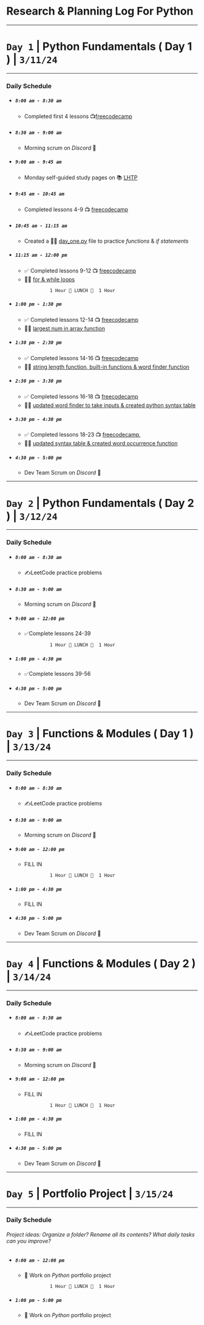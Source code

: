 # **Research & Planning Log For Python**
------------------------------
# **`Day 1` | Python Fundamentals  ( Day 1 ) | `3/11/24`**
------------------------------
### Daily Schedule

- ##### `8:00 am - 8:30 am`
  - Completed first 4 lessons  📺[freecodecamp](https://www.freecodecamp.org/learn/python-for-everybody#python-for-everybody)
- ##### `8:30 am - 9:00 am`
  - Morning scrum on *Discord* 👾
- ##### `9:00 am - 9:45 am`
  - Monday self-guided study pages on 📚 [LHTP](https://full-time.learnhowtoprogram.com/capstone/capstone-week-2/self-exploration-week-1-expectations)
- ##### `9:45 am - 10:45 am`
  - Completed lessons 4-9  📺 [freecodecamp](https://www.freecodecamp.org/learn/python-for-everybody#python-for-everybody)
- ##### `10:45 am - 11:15 am`
  - Created a 👨‍💻 [day_one.py](https://github.com/tdietzel/learning_python/blob/main/day_one.py) file to practice *functions* & *if statements*
- ##### `11:15 am - 12:00 pm`
  - ✅ Completed lessons 9-12  📺 [freecodecamp](https://www.freecodecamp.org/learn/python-for-everybody#python-for-everybody)
  - 👨‍💻 [for & while loops](https://github.com/tdietzel/learning_python/blob/main/day_one.py)
```
                1 Hour 🍱 LUNCH 🍱  1 Hour
```
- ##### `1:00 pm - 1:30 pm`
  - ✅ Completed lessons 12-14  📺 [freecodecamp](https://www.freecodecamp.org/learn/python-for-everybody#python-for-everybody)
  - 👨‍💻 [largest num in array function](https://github.com/tdietzel/learning_python/blob/main/day_one.py)
- ##### `1:30 pm - 2:30 pm`
  - ✅ Completed lessons 14-16  📺 [freecodecamp](https://www.freecodecamp.org/learn/python-for-everybody#python-for-everybody)
  - 👨‍💻 [string length function, built-in functions & word finder function](https://github.com/tdietzel/learning_python/blob/main/day_one.py)
- ##### `2:30 pm - 3:30 pm`
  - ✅ Completed lessons 16-18  📺 [freecodecamp](https://www.freecodecamp.org/learn/python-for-everybody#python-for-everybody)
  - 👨‍💻 [updated word finder to take inputs & created python syntax table](https://github.com/tdietzel/learning_python/blob/main/day_one.py)
- ##### `3:30 pm - 4:30 pm`
  - ✅ Completed lessons 18-23  📺 [freecodecamp](https://www.freecodecamp.org/learn/python-for-everybody#python-for-everybody),
  - 👨‍💻 [updated syntax table & created word occurrence function](https://github.com/tdietzel/learning_python/blob/main/day_one.py)
- ##### `4:30 pm - 5:00 pm`
  - Dev Team Scrum on *Discord* 👾

------------------------------
# **`Day 2` | Python Fundamentals ( Day 2 ) | `3/12/24`**
------------------------------
### Daily Schedule

- ##### `8:00 am - 8:30 am`
  - ✍️LeetCode practice problems
- ##### `8:30 am - 9:00 am`
  - Morning scrum on *Discord* 👾
- ##### `9:00 am - 12:00 pm`
  - ✅Complete lessons 24-39 
```
                1 Hour 🍱 LUNCH 🍱  1 Hour
```
- ##### `1:00 pm - 4:30 pm`
  - ✅Complete lessons 39-56
- ##### `4:30 pm - 5:00 pm`
  - Dev Team Scrum on *Discord* 👾

------------------------------
# **`Day 3` | Functions & Modules ( Day 1 ) | `3/13/24`**
------------------------------
### Daily Schedule

- ##### `8:00 am - 8:30 am`
  - ✍️LeetCode practice problems
- ##### `8:30 am - 9:00 am`
  - Morning scrum on *Discord* 👾
- ##### `9:00 am - 12:00 pm`
  - FILL IN
```
                1 Hour 🍱 LUNCH 🍱  1 Hour
```
- ##### `1:00 pm - 4:30 pm`
  - FILL IN
- ##### `4:30 pm - 5:00 pm`
  - Dev Team Scrum on *Discord* 👾

------------------------------
# **`Day 4` | Functions & Modules ( Day 2 ) | `3/14/24`**
------------------------------
### Daily Schedule

- ##### `8:00 am - 8:30 am`
  - ✍️LeetCode practice problems
- ##### `8:30 am - 9:00 am`
  - Morning scrum on *Discord* 👾
- ##### `9:00 am - 12:00 pm`
  - FILL IN
```
                1 Hour 🍱 LUNCH 🍱  1 Hour
```
- ##### `1:00 pm - 4:30 pm`
  - FILL IN
- ##### `4:30 pm - 5:00 pm`
  - Dev Team Scrum on *Discord* 👾


------------------------------
# **`Day 5` | Portfolio Project | `3/15/24`**
------------------------------
### Daily Schedule
###### Project ideas: *Organize a folder? Rename all its contents? What daily tasks can you improve?*

- ##### `8:00 am - 12:00 pm`
  - 🌟 Work on *Python* portfolio project
```
                1 Hour 🍱 LUNCH 🍱  1 Hour
```
- ##### `1:00 pm - 5:00 pm`
  - 🌟 Work on *Python* portfolio project